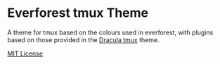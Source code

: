 # Everforest tmux Theme

A theme for tmux based on the colours used in everforest, with plugins based on those provided in the
[Dracula tmux](https://github.com/dracula/tmux) theme.

[MIT License](./LICENSE)

